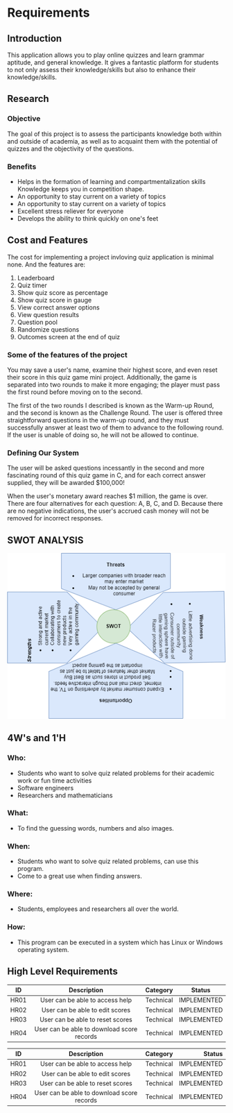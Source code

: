 # Requirements

## Introduction

This application allows you to play online quizzes and learn grammar aptitude, and general knowledge. It gives a fantastic platform for students to not only assess their knowledge/skills but also to enhance their knowledge/skills.

## Research
### Objective
The goal of this project is to assess the participants knowledge both within and outside of academia, as well as to acquaint them with the potential of quizzes and the objectivity of the questions.

### Benefits
* Helps in the formation of learning and compartmentalization skills Knowledge keeps you in competition shape.
* An opportunity to stay current on a variety of topics 
* An opportunity to stay current on a variety of topics 
* Excellent stress reliever for everyone 
* Develops the ability to think quickly on one's feet

## Cost and Features
The cost for implementing a project invloving quiz application is minimal none. And the features are:
1. Leaderboard
2. Quiz timer
3. Show quiz score as percentage
4. Show quiz score in gauge
5. View correct answer options
6. View question results
7. Question pool
8. Randomize questions
9. Outcomes screen at the end of quiz

### Some of the features of the project
You may save a user's name, examine their highest score, and even reset their score in this quiz game mini project. Additionally, the game is separated into two rounds to make it more engaging; the player must pass the first round before moving on to the second.

The first of the two rounds I described is known as the Warm-up Round, and the second is known as the Challenge Round. The user is offered three straightforward questions in the warm-up round, and they must successfully answer at least two of them to advance to the following round. If the user is unable of doing so, he will not be allowed to continue.

### Defining Our System
The user will be asked questions incessantly in the second and more fascinating round of this quiz game in C, and for each correct answer supplied, they will be awarded $100,000!

When the user's monetary award reaches $1 million, the game is over. There are four alternatives for each question: A, B, C, and D. Because there are no negative indications, the user's accrued cash money will not be removed for incorrect responses.

## SWOT ANALYSIS
![alt-text](https://github.com/Karthikeyan1411/M1_Game_Quiz/blob/main/1_Requirements/swot_analys.drawio.png)

## 4W's and 1'H
### Who:
* Students who want to solve quiz related problems for their academic work or fun time activities
* Software engineers
* Researchers and mathematicians

### What:
* To find the guessing words, numbers and also images.

### When:
* Students who want to solve quiz related problems, can use this program.
* Come to a great use when finding answers.

### Where:
* Students, employees and researchers all over the world.

### How:
* This program can be executed in a system which has Linux or Windows operating system.

## High Level Requirements
| ID   | Description                                | Category  | Status      |
| -----|:------------------------------------------:|:---------:|:-----------:|
| HR01 | User can be able to access help            | Technical | IMPLEMENTED |
| HR02 | User can be able to edit scores            | Technical | IMPLEMENTED |
| HR03 | User can be able to reset scores           | Technical | IMPLEMENTED |
| HR04 | User can be able to download score records | Technical | IMPLEMENTED |

| ID    | Description                                | Category  | Status      |
| ------|:------------------------------------------:| ---------:|------------:|
| HR01  | User can be able to access help            | Technical | IMPLEMENTED |
| HR02  | User can be able to edit scores            | Technical | IMPLEMENTED |
| HR03  | User can be able to reset scores           | Technical | IMPLEMENTED |
| HR04  | User can be able to download score records | Technical | IMPLEMENTED |